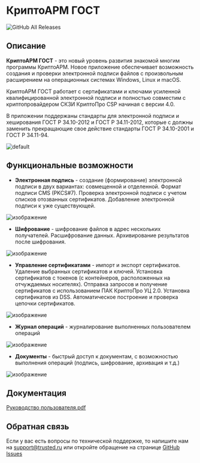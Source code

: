 # КриптоАРМ ГОСТ
![GitHub All Releases](https://img.shields.io/github/downloads/TrustedRu/CryptoARMGOST/total)

## Описание

**КриптоАРМ ГОСТ** - это новый уровень развития знакомой многим программы КриптоАРМ. Новое приложение обеспечивает возможность создания и проверки электронной подписи файлов с произвольным расширением на операционных системах Windows, Linux и macOS.

КриптоАРМ ГОСТ работает с сертификатами и ключами усиленной квалифицированной электронной подписи и полностью совместим с криптопровайдером СКЗИ КриптоПро CSP начиная с версии 4.0.

В приложении поддержаны стандарты для электронной подписи и хеширования ГОСТ Р 34.10-2012 и ГОСТ Р 34.11-2012, которые с должны заменить прекращающие свое действие стандарты ГОСТ Р 34.10-2001 и ГОСТ Р 34.11-94.

![default](https://user-images.githubusercontent.com/16474118/67274403-08844200-f4c9-11e9-838a-40e3eb0837c3.png)


## Функциональные возможности

* **Электронная подпись** - создание (формирование) электронной подписи в двух вариантах: совмещенной и отделенной. Формат подписи CMS (PKCS#7). Проверка электронной подписи с учетом списков отозванных сертификатов. Добавление электронной подписи к уже существующей.

![изображение](https://user-images.githubusercontent.com/16474118/69129237-0a88f300-0abf-11ea-958a-e976b601cb05.gif)

* **Шифрование** - шифрование файлов в адрес нескольких получателей. Расшифрование данных. Архивирование результатов после шифрования.

![изображение](https://user-images.githubusercontent.com/16474118/67293385-016f2b00-f4ed-11e9-9899-335460c8da95.png)

* **Управление сертификатами** - импорт и экспорт сертификатов. Удаление выбранных сертификатов и ключей. Установка сертификатов с токенов (с контейнеров, расположенных на отчуждаемых носителях). Отправка запросов и получение сертификатов с использованием ПАК КриптоПро УЦ 2.0.  Установка сертификатов из DSS. Автоматическое построение и проверка цепочки сертификатов.

![изображение](https://user-images.githubusercontent.com/16474118/67293446-18ae1880-f4ed-11e9-99be-571c20169fb3.png)

* **Журнал операций** - журналирование выполненных пользователем операций

![изображение](https://user-images.githubusercontent.com/16474118/67293469-24014400-f4ed-11e9-8357-8655b7e74e5f.png)

* **Документы** - быстрый доступ к документам, с возможностью выполнения операций (подпись, шифрование, архивация и т.д.)

![изображение](https://user-images.githubusercontent.com/16474118/67293508-311e3300-f4ed-11e9-90cb-763ae04735b0.png)

## Документация
[Руководство пользователя.pdf](https://github.com/TrustedRu/CryptoARMGOST/blob/master/docs/%D0%A0%D1%83%D0%BA%D0%BE%D0%B2%D0%BE%D0%B4%D1%81%D1%82%D0%B2%D0%BE%20%D0%BF%D0%BE%D0%BB%D1%8C%D0%B7%D0%BE%D0%B2%D0%B0%D1%82%D0%B5%D0%BB%D1%8F.pdf)

## Обратная связь
Если у вас есть вопросы по технической поддержке, то напишите нам на support@trusted.ru или откройте обращение на странице [GitHub Issues](https://github.com/TrustedRu/CryptoARMGOST/issues)
